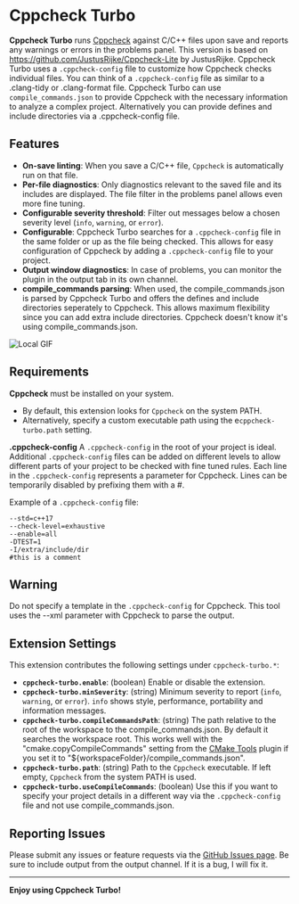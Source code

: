 # Cppcheck Turbo

**Cppcheck Turbo** runs [Cppcheck](https://cppcheck.sourceforge.net/) against C/C++ files upon save and reports any warnings or errors in the problems panel. This version is based on https://github.com/JustusRijke/Cppcheck-Lite by JustusRijke. Cppcheck Turbo uses a `.cppcheck-config` file to customize how Cppcheck checks individual files. You can think of a `.cppcheck-config` file as similar to a .clang-tidy or .clang-format file. Cppcheck Turbo can use `compile_commands.json` to provide Cppcheck with the necessary information to analyze a complex project. Alternatively you can provide defines and include directories via a .cppcheck-config file. 

## Features

- **On-save linting**: When you save a C/C++ file, `Cppcheck` is automatically run on that file.
- **Per-file diagnostics**: Only diagnostics relevant to the saved file and its includes are displayed. The file filter in the problems panel allows even more fine tuning. 
- **Configurable severity threshold**: Filter out messages below a chosen severity level (`info`, `warning`, or `error`).
- **Configurable**: Cppcheck Turbo searches for a `.cppcheck-config` file in the same folder or up as the file being checked. This allows for easy configuration of Cppcheck by adding a `.cppcheck-config` file to your project.
- **Output window diagnostics**: In case of problems, you can monitor the plugin in the output tab in its own channel. 
- **compile_commands parsing**: When used, the compile_commands.json is parsed by Cppcheck Turbo and offers the defines and include directories seperately to Cppcheck. This allows maximum flexibility since you can add extra include directories. Cppcheck doesn't know it's using compile_commands.json. 

![Local GIF](https://github.com/EmielEstievenart/Cppcheck-Turbo/blob/main/images/howTo.gif?raw=true)

## Requirements

 **Cppcheck** must be installed on your system.  
  - By default, this extension looks for `Cppcheck` on the system PATH.
  - Alternatively, specify a custom executable path using the e`cppcheck-turbo.path` setting.

 **.cppcheck-config**
A `.cppcheck-config` in the root of your project is ideal. Additional `.cppcheck-config` files can be added on different levels to allow different parts of your project to be checked with fine tuned rules. Each line in the `.cppcheck-config` represents a parameter for Cppcheck. Lines can be temporarily disabled by prefixing them with a #. 

Example of a `.cppcheck-config` file: 
```
--std=c++17
--check-level=exhaustive
--enable=all
-DTEST=1
-I/extra/include/dir
#this is a comment
```
## Warning 
Do not specify a template in the `.cppcheck-config` for Cppcheck. This tool uses the --xml parameter with Cppcheck to parse the output. 

## Extension Settings

This extension contributes the following settings under `cppcheck-turbo.*`:

- **`cppcheck-turbo.enable`**: (boolean) Enable or disable the extension.  
- **`cppcheck-turbo.minSeverity`**: (string) Minimum severity to report (`info`, `warning`, or `error`).  `info` shows style, performance, portability and information messages.
- **`cppcheck-turbo.compileCommandsPath`**: (string) The path relative to the root of the workspace to the compile_commands.json. By default it searches the workspace root. This works well with the "cmake.copyCompileCommands" setting from the [CMake Tools](https://marketplace.visualstudio.com/items?itemName=ms-vscode.cmake-tools) plugin if you set it to "${workspaceFolder}/compile_commands.json".
- **`cppcheck-turbo.path`**: (string) Path to the `Cppcheck` executable. If left empty, `Cppcheck` from the system PATH is used.
- **`cppcheck-turbo.useCompileCommands`**: (boolean) Use this if you want to specify your project details in a different way via the `.cppcheck-config` file and not use compile_commands.json. 

## Reporting Issues
Please submit any issues or feature requests via the [GitHub Issues page](https://github.com/EmielEstievenart/Cppcheck-Turbo/issues). Be sure to include output from the output channel. If it is a bug, I will fix it. 

---

**Enjoy using Cppcheck Turbo!**
